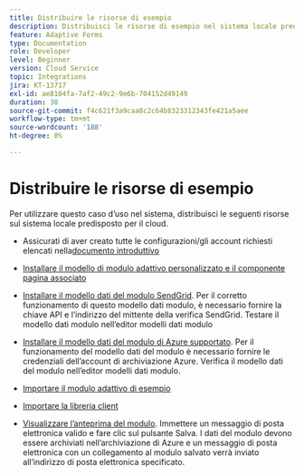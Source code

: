 ```yaml
---
title: Distribuire le risorse di esempio
description: Distribuisci le risorse di esempio nel sistema locale predisposto per il cloud.
feature: Adaptive Forms
type: Documentation
role: Developer
level: Beginner
version: Cloud Service
topic: Integrations
jira: KT-13717
exl-id: ae8104fa-7af2-49c2-9e6b-704152d49149
duration: 38
source-git-commit: f4c621f3a9caa8c2c64b8323312343fe421a5aee
workflow-type: tm+mt
source-wordcount: '188'
ht-degree: 0%

---
```


# Distribuire le risorse di esempio

Per utilizzare questo caso d’uso nel sistema, distribuisci le seguenti risorse sul sistema locale predisposto per il cloud.

* Assicurati di aver creato tutte le configurazioni/gli account richiesti elencati nella[documento introduttivo](./introduction.md)

* [Installare il modello di modulo adattivo personalizzato e il componente pagina associato](./assets/azure-portal-template-page-component.zip)

* [Installare il modello dati del modulo SendGrid](./assets/send-grid-form-data-model.zip). Per il corretto funzionamento di questo modello dati modulo, è necessario fornire la chiave API e l’indirizzo del mittente della verifica SendGrid. Testare il modello dati modulo nell’editor modelli dati modulo

* [Installare il modello dati del modulo di Azure supportato](./assets/azure-storage-fdm.zip). Per il funzionamento del modello dati del modulo è necessario fornire le credenziali dell’account di archiviazione Azure. Verifica il modello dati del modulo nell’editor modelli dati modulo.

* [Importare il modulo adattivo di esempio](./assets/credit-applications-af.zip)
* [Importare la libreria client](./assets/client-lib.zip)
* [Visualizzare l’anteprima del modulo](http://localhost:4502/content/dam/formsanddocuments/azureportalstorage/creditapplications/jcr:content?wcmmode=disabled). Immettere un messaggio di posta elettronica valido e fare clic sul pulsante Salva. I dati del modulo devono essere archiviati nell’archiviazione di Azure e un messaggio di posta elettronica con un collegamento al modulo salvato verrà inviato all’indirizzo di posta elettronica specificato.
